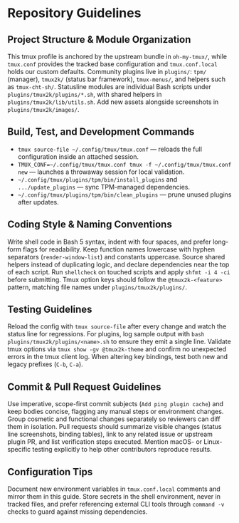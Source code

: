 # Repository Guidelines

## Project Structure & Module Organization
This tmux profile is anchored by the upstream bundle in `oh-my-tmux/`, while `tmux.conf` provides the tracked base configuration and `tmux.conf.local` holds our custom defaults. Community plugins live in `plugins/`: `tpm/` (manager), `tmux2k/` (status bar framework), `tmux-menus/`, and helpers such as `tmux-cht-sh/`. Statusline modules are individual Bash scripts under `plugins/tmux2k/plugins/*.sh`, with shared helpers in `plugins/tmux2k/lib/utils.sh`. Add new assets alongside screenshots in `plugins/tmux2k/images/`.

## Build, Test, and Development Commands
- `tmux source-file ~/.config/tmux/tmux.conf` — reloads the full configuration inside an attached session.
- `TMUX_CONF=~/.config/tmux/tmux.conf tmux -f ~/.config/tmux/tmux.conf new` — launches a throwaway session for local validation.
- `~/.config/tmux/plugins/tpm/bin/install_plugins` and `.../update_plugins` — sync TPM-managed dependencies.
- `~/.config/tmux/plugins/tpm/bin/clean_plugins` — prune unused plugins after updates.

## Coding Style & Naming Conventions
Write shell code in Bash 5 syntax, indent with four spaces, and prefer long-form flags for readability. Keep function names lowercase with hyphen separators (`render-window-list`) and constants uppercase. Source shared helpers instead of duplicating logic, and declare dependencies near the top of each script. Run `shellcheck` on touched scripts and apply `shfmt -i 4 -ci` before submitting. Tmux option keys should follow the `@tmux2k-<feature>` pattern, matching file names under `plugins/tmux2k/plugins/`.

## Testing Guidelines
Reload the config with `tmux source-file` after every change and watch the status line for regressions. For plugins, log sample output with `bash plugins/tmux2k/plugins/<name>.sh` to ensure they emit a single line. Validate tmux options via `tmux show -gv @tmux2k-theme` and confirm no unexpected errors in the tmux client log. When altering key bindings, test both new and legacy prefixes (`C-b`, `C-a`).

## Commit & Pull Request Guidelines
Use imperative, scope-first commit subjects (`Add ping plugin cache`) and keep bodies concise, flagging any manual steps or environment changes. Group cosmetic and functional changes separately so reviewers can diff them in isolation. Pull requests should summarize visible changes (status line screenshots, binding tables), link to any related issue or upstream plugin PR, and list verification steps executed. Mention macOS- or Linux-specific testing explicitly to help other contributors reproduce results.

## Configuration Tips
Document new environment variables in `tmux.conf.local` comments and mirror them in this guide. Store secrets in the shell environment, never in tracked files, and prefer referencing external CLI tools through `command -v` checks to guard against missing dependencies.
